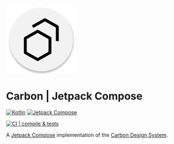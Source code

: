 ![Carbon Design System](catalog/src/main/res/mipmap-xxxhdpi/ic_launcher_round.webp)

# Carbon | Jetpack Compose

[![Kotlin](https://img.shields.io/badge/1.9.23-blue?logo=kotlin&logoColor=white&color=7F52FF)](http://kotlinlang.org)
[![Jetpack Compose](https://img.shields.io/badge/1.6.8-green?logo=jetpackcompose&logoColor=white&color=4285F4)](https://developer.android.com/jetpack/compose)

[![CI | compile & tests](https://github.com/gabrieldrn/carbon-compose/actions/workflows/ci-lib-workflow.yml/badge.svg)](https://github.com/gabrieldrn/carbon-compose/actions/workflows/ci-lib-workflow.yml)

A [Jetpack Compose](https://developer.android.com/jetpack/compose) implementation of the [Carbon Design System](https://github.com/carbon-design-system/carbon).
